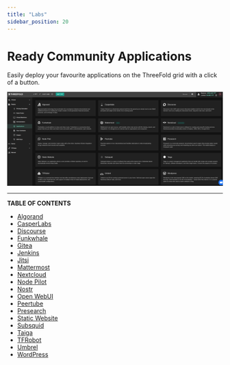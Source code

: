 ```yaml
---
title: "Labs"
sidebar_position: 20
---
```


<h1> Ready Community Applications </h1>

Easily deploy your favourite applications on the ThreeFold grid with a click of a button.

![](./img/applications_landing.png)

***

**TABLE OF CONTENTS**

- [Algorand](../solutions/algorand.md)
- [CasperLabs](../solutions/casper.md)
- [Discourse](../solutions/discourse.md)
- [Funkwhale](../solutions/funkwhale.md)
- [Gitea](../solutions/gitea.md)
- [Jenkins](../solutions/jenkins.md)
- [Jitsi](../solutions/jitsi.md)
- [Mattermost](../solutions/mattermost.md)
- [Nextcloud](../solutions/nextcloud.md)
- [Node Pilot](../solutions/nodepilot.md)
- [Nostr](../solutions/nostr.md)
- [Open WebUI](../solutions/openwebui.md)
- [Peertube](../solutions/peertube.md)
- [Presearch](../solutions/presearch.md)
- [Static Website](../solutions/static_website.md)
- [Subsquid](../solutions/subsquid.md)
- [Taiga](../solutions/taiga.md)
- [TFRobot](../solutions/tfrobot.md)
- [Umbrel](../solutions/umbrel.md)
- [WordPress](../solutions/wordpress.md)